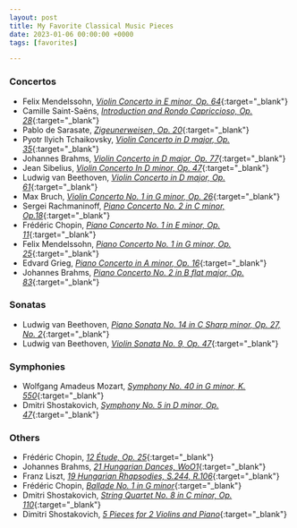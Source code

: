 ```yaml
---
layout: post
title: My Favorite Classical Music Pieces
date: 2023-01-06 00:00:00 +0000
tags: [favorites]

---
```


### Concertos
- Felix Mendelssohn, [*Violin Concerto in E minor, Op. 64*](https://www.classicalarchives.com/newca/#!/Work/17561){:target="_blank"}
- Camille Saint-Saëns, [*Introduction and Rondo Capriccioso, Op. 28*](https://www.classicalarchives.com/newca/#!/Work/23722){:target="_blank"}
- Pablo de Sarasate, [*Zigeunerweisen, Op. 20*](https://www.classicalarchives.com/newca/#!/Work/24000){:target="_blank"}
- Pyotr Ilyich Tchaikovsky, [*Violin Concerto in D major, Op. 35*](https://www.classicalarchives.com/newca/#!/Work/28411){:target="_blank"}
- Johannes Brahms, [*Violin Concerto in D major, Op. 77*](https://www.classicalarchives.com/newca/#!/Work/5796){:target="_blank"}
- Jean Sibelius, [*Violin Concerto In D minor, Op. 47*](https://www.classicalarchives.com/newca/#!/Work/59338){:target="_blank"}
- Ludwig van Beethoven, [*Violin Concerto in D major, Op. 61*](https://www.classicalarchives.com/newca/#!/Work/4315){:target="_blank"}
- Max Bruch, [*Violin Concerto No. 1 in G minor, Op. 26*](https://www.classicalarchives.com/newca/#!/Work/6097){:target="_blank"}
- Sergei Rachmaninoff, [*Piano Concerto No. 2 in C minor, Op.18*](https://www.classicalarchives.com/newca/#!/Work/22500){:target="_blank"}
- Frédéric Chopin, [*Piano Concerto No. 1 in E minor, Op. 11*](https://www.classicalarchives.com/newca/#!/Work/7291){:target="_blank"}
- Felix Mendelssohn, [*Piano Concerto No. 1 in G minor, Op. 25*](https://www.classicalarchives.com/newca/#!/Work/17555){:target="_blank"}
- Edvard Grieg, [*Piano Concerto in A minor, Op. 16*](https://www.classicalarchives.com/newca/#!/Work/58600){:target="_blank"}
- Johannes Brahms, [*Piano Concerto No. 2 in B flat major, Op. 83*](https://www.classicalarchives.com/newca/#!/Work/5791){:target="_blank"}


### Sonatas
- Ludwig van Beethoven, [*Piano Sonata No. 14 in C Sharp minor, Op. 27, No. 2*](https://www.classicalarchives.com/newca/#!/Work/3962){:target="_blank"}
- Ludwig van Beethoven, [*Violin Sonata No. 9, Op. 47*](https://www.classicalarchives.com/newca/#!/Work/4523){:target="_blank"}


### Symphonies
- Wolfgang Amadeus Mozart, [*Symphony No. 40 in G minor, K. 550*](https://www.classicalarchives.com/newca/#!/Work/18693){:target="_blank"}
- Dmitri Shostakovich, [*Symphony No. 5 in D minor, Op. 47*](https://www.classicalarchives.com/newca/#!/Work/40464){:target="_blank"}

### Others
- Frédéric Chopin, [*12 Étude, Op. 25*](https://www.classicalarchives.com/newca/#!/Work/7015){:target="_blank"}
- Johannes Brahms, [*21 Hungarian Dances, WoO1*](https://www.classicalarchives.com/newca/#!/Work/1418021){:target="_blank"}
- Franz Liszt, [*19 Hungarian Rhapsodies, S.244, R.106*](https://www.classicalarchives.com/newca/#!/Work/16036){:target="_blank"}
- Frédéric Chopin, [*Ballade No. 1 in G minor*](https://www.classicalarchives.com/newca/#!/Work/6991){:target="_blank"}
- Dmitri Shostakovich, [*String Quartet No. 8 in C minor, Op. 110*](https://www.classicalarchives.com/newca/#!/Work/26323){:target="_blank"}
- Dimitri Shostakovich, [*5 Pieces for 2 Violins and Piano*](https://www.classicalarchives.com/newca/#!/Work/704764){:target="_blank"}
